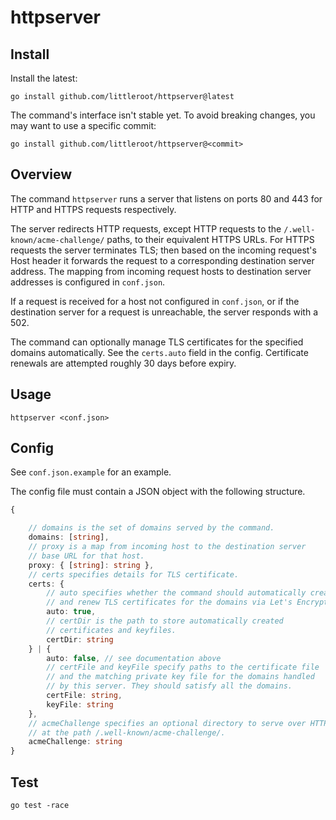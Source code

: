 # httpserver

## Install

Install the latest:

```
go install github.com/littleroot/httpserver@latest
```

The command's interface isn't stable yet. To avoid breaking changes, you
may want to use a specific commit:

```
go install github.com/littleroot/httpserver@<commit>
```

## Overview

The command `httpserver` runs a server that listens on ports 80 and 443 for
HTTP and HTTPS requests respectively.

The server redirects HTTP requests, except HTTP requests to the
`/.well-known/acme-challenge/` paths, to their equivalent HTTPS URLs. For HTTPS
requests the server terminates TLS; then based on the incoming request's Host
header it forwards the request to a corresponding destination server address.
The mapping from incoming request hosts to destination server addresses is
configured in `conf.json`.

If a request is received for a host not configured in `conf.json`, or if
the destination server for a request is unreachable, the server responds
with a 502.

The command can optionally manage TLS certificates for the specified domains
automatically. See the `certs.auto` field in the config. Certificate renewals
are attempted roughly 30 days before expiry.

## Usage

```
httpserver <conf.json>
```

## Config

See `conf.json.example` for an example.

The config file must contain a JSON object with the following structure.

```ts
{

	// domains is the set of domains served by the command.
	domains: [string],
	// proxy is a map from incoming host to the destination server
	// base URL for that host.
	proxy: { [string]: string },
	// certs specifies details for TLS certificate.
	certs: {
		// auto specifies whether the command should automatically create
		// and renew TLS certificates for the domains via Let's Encrypt.
		auto: true,
		// certDir is the path to store automatically created
		// certificates and keyfiles.
		certDir: string
	} | {
		auto: false, // see documentation above
		// certFile and keyFile specify paths to the certificate file
		// and the matching private key file for the domains handled
		// by this server. They should satisfy all the domains.
		certFile: string,
		keyFile: string
	},
	// acmeChallenge specifies an optional directory to serve over HTTP at
	// at the path /.well-known/acme-challenge/.
	acmeChallenge: string
}
```

## Test

```
go test -race
```
